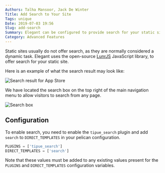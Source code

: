 ```yaml
---
Authors: Talha Mansoor, Jack De Winter
Title: Add Search to Your Site
Tags: unique
Date: 2019-07-03 19:56
Slug: add-search
Summary: Elegant can be configured to provide search for your static site, giving an alternate way to navigate the site.
Category: Advanced Features
---
```


Static sites usually do not offer search, as they are normally considered a dynamic task.
Elegant uses the open-source [LunrJS](https://lunrjs.com/) JavaScript library, to offer
search for your static site.

Here is an example of what the search result may look like:

![Search result for App Store]({static}/images/elegant-theme_search-result.png)

We have located the search box on the top right of the main navigation menu to allow
visitors to search from any page.

![Search box]({static}/images/elegant-theme_search-box.png)

## Configuration

To enable search, you need to enable the `tipue_search` plugin and add `search` to
`DIRECT_TEMPLATES` in your pelican configuration.

```python
PLUGINS = ['tipue_search']
DIRECT_TEMPLATES = ['search']
```

Note that these values must be added to any existing values present for the `PLUGINS` and
`DIRECT_TEMPLATES` configuration variables.

